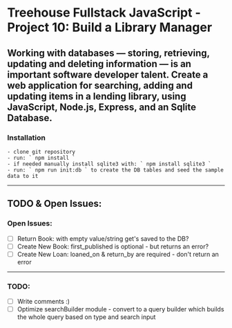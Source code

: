 # Treehouse Fullstack JavaScript - Project 10: Build a Library Manager

## Working with databases — storing, retrieving, updating and deleting information — is an important software developer talent. Create a web application for searching, adding and updating items in a lending library, using JavaScript, Node.js, Express, and an Sqlite Database.

### Installation

    - clone git repository
    - run: ` npm install `
    - if needed manually install sqlite3 with: ` npm install sqlite3 `
    - run: ` npm run init:db ` to create the DB tables and seed the sample data to it
    
---
    
## TODO & Open Issues:

### Open Issues:

- [ ] Return Book: with empty value/string get's saved to the DB?
- [ ] Create New Book: first_published is optional - but returns an error?
- [ ] Create New Loan: loaned_on & return_by are required - don't return an error

---

### TODO:

- [ ] Write comments :)
- [ ] Optimize searchBuilder module - convert to a query builder which builds the whole query based on type and search input
